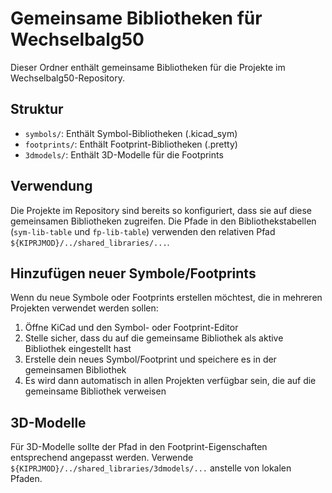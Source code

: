 # Gemeinsame Bibliotheken für Wechselbalg50

Dieser Ordner enthält gemeinsame Bibliotheken für die Projekte im Wechselbalg50-Repository.

## Struktur

- `symbols/`: Enthält Symbol-Bibliotheken (.kicad_sym)
- `footprints/`: Enthält Footprint-Bibliotheken (.pretty)
- `3dmodels/`: Enthält 3D-Modelle für die Footprints

## Verwendung

Die Projekte im Repository sind bereits so konfiguriert, dass sie auf diese gemeinsamen Bibliotheken zugreifen.
Die Pfade in den Bibliothekstabellen (`sym-lib-table` und `fp-lib-table`) verwenden den relativen Pfad `${KIPRJMOD}/../shared_libraries/...`.

## Hinzufügen neuer Symbole/Footprints

Wenn du neue Symbole oder Footprints erstellen möchtest, die in mehreren Projekten verwendet werden sollen:

1. Öffne KiCad und den Symbol- oder Footprint-Editor
2. Stelle sicher, dass du auf die gemeinsame Bibliothek als aktive Bibliothek eingestellt hast
3. Erstelle dein neues Symbol/Footprint und speichere es in der gemeinsamen Bibliothek
4. Es wird dann automatisch in allen Projekten verfügbar sein, die auf die gemeinsame Bibliothek verweisen

## 3D-Modelle

Für 3D-Modelle sollte der Pfad in den Footprint-Eigenschaften entsprechend angepasst werden. 
Verwende `${KIPRJMOD}/../shared_libraries/3dmodels/...` anstelle von lokalen Pfaden.